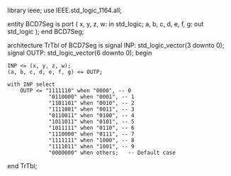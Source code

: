 library ieee;
use IEEE.std_logic_1164.all;

entity BCD7Seg is
    port (
        x, y, z, w: in std_logic;
        a, b, c, d, e, f, g: out std_logic
    );
end BCD7Seg;

architecture TrTbl of BCD7Seg is
    signal INP: std_logic_vector(3 downto 0);
    signal OUTP: std_logic_vector(6 downto 0);
begin

    INP <= (x, y, z, w);
    (a, b, c, d, e, f, g) <= OUTP;

    with INP select
        OUTP <= "1111110" when "0000", -- 0
                 "0110000" when "0001", -- 1
                 "1101101" when "0010", -- 2
                 "1111001" when "0011", -- 3
                 "0110011" when "0100", -- 4
                 "1011011" when "0101", -- 5
                 "1011111" when "0110", -- 6
                 "1110000" when "0111", -- 7
                 "1111111" when "1000", -- 8
                 "1111011" when "1001", -- 9
                 "0000000" when others;   -- Default case

end TrTbl;
